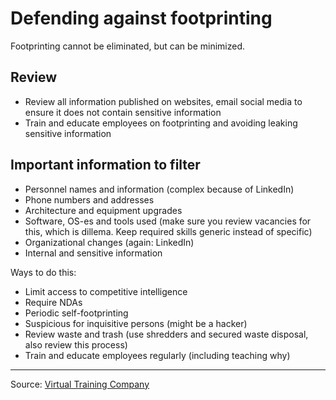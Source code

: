 # Defending against footprinting

Footprinting cannot be eliminated, but can be minimized.


## Review
* Review all information published on websites, email social media to ensure it does not contain sensitive information
* Train and educate employees on footprinting and avoiding leaking sensitive information

## Important information to filter

* Personnel names and information (complex because of LinkedIn)
* Phone numbers and addresses
* Architecture and equipment upgrades
* Software, OS-es and tools used (make sure you review vacancies for this, which is dillema. Keep required skills generic instead of specific)
* Organizational changes (again: LinkedIn)
* Internal and sensitive information

Ways to do this:
* Limit access to competitive intelligence
* Require NDAs
* Periodic self-footprinting
* Suspicious for inquisitive persons (might be a hacker)
* Review waste and trash (use shredders and secured waste disposal, also review this process)
* Train and educate employees regularly (including teaching why)

-----------
Source: [Virtual Training Company](https://www.youtube.com/watch?v=wWKbQIfEGrQ&index=2&list=PL_pOCSwlf9XkyacNSmF5ZtjeMeP4ap8KI)

